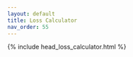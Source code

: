 ```yaml
---
layout: default
title: Loss Calculator 
nav_order: 55
---
```


<div class="calculator">
  {% include head_loss_calculator.html %}
</div>